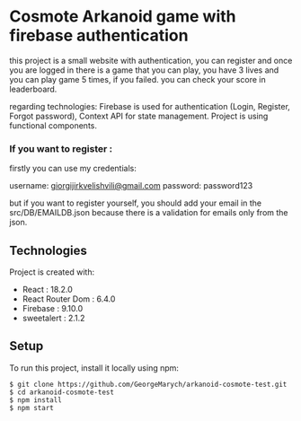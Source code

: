 # Cosmote Arkanoid game with firebase authentication

this project is a small website with authentication, you can register and once you are logged in there is a game that you can play, you have 3 lives and you can play game 5 times, if you failed. you can check your score in leaderboard.

regarding technologies: Firebase is used for authentication (Login, Register, Forgot password), Context API for state management.
Project is using functional components.

### If you want to register :

firstly you can use my credentials:

username: giorgijirkvelishvili@gmail.com
password: password123

but if you want to register yourself, you should add your email in the src/DB/EMAILDB.json because there is a validation for emails only from the json.

## Technologies

Project is created with:

- React : 18.2.0
- React Router Dom : 6.4.0
- Firebase : 9.10.0
- sweetalert : 2.1.2

## Setup

To run this project, install it locally using npm:

```
$ git clone https://github.com/GeorgeMarych/arkanoid-cosmote-test.git
$ cd arkanoid-cosmote-test
$ npm install
$ npm start
```
